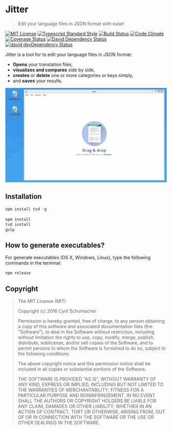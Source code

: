 # Jitter
> Edit your language files in JSON format with ease!

[![MIT License](http://img.shields.io/badge/license-MIT-blue.svg?style=flat)](LICENSE)
[![Typescript Standard Style](https://img.shields.io/badge/code%20style-standard-brightgreen.svg?style=flat)](https://github.com/Microsoft/TypeScript/wiki/Coding-guidelines)
[![Build Status](https://travis-ci.org/cyrilschumacher/Jitter.svg?branch=master)](https://travis-ci.org/cyrilschumacher/Jitter)
[![Code Climate](https://codeclimate.com/github/cyrilschumacher/Jitter/badges/gpa.svg)](https://codeclimate.com/github/cyrilschumacher/Jitter)
[![Coverage Status](https://coveralls.io/repos/github/cyrilschumacher/Jitter/badge.svg?branch=master)](https://coveralls.io/github/cyrilschumacher/Jitter?branch=master)
[![David Dependency Status](https://david-dm.org/cyrilschumacher/Jitter.svg)](https://david-dm.org/cyrilschumacher/Jitter)
[![david devDependency Status](https://david-dm.org/cyrilschumacher/Jitter/dev-status.svg)](https://david-dm.org/cyrilschumacher/Jitter#info=devDependencies)

Jitter is a tool for to edit your language files in JSON format:

* **Opens** your translation files,
* **visualizes and compares** side by side,
* **creates** or **delete** one or more categories or keys simply,
* and **saves** your results.

![Jitter](asset/preview.gif)

## Installation
```
npm install tsd -g

npm install
tsd install
gulp
```

## How to generate executables?
For generate executables (OS X, Windows, Linux), type the following commands in the terminal:

```
npm release
```

## Copyright

> The MIT License (MIT)
>
> Copyright (c) 2016 Cyril Schumacher
>
> Permission is hereby granted, free of charge, to any person obtaining a copy
> of this software and associated documentation files (the "Software"), to deal
> in the Software without restriction, including without limitation the rights
> to use, copy, modify, merge, publish, distribute, sublicense, and/or sell
> copies of the Software, and to permit persons to whom the Software is
> furnished to do so, subject to the following conditions:
>
> The above copyright notice and this permission notice shall be included in all
> copies or substantial portions of the Software.
>
> THE SOFTWARE IS PROVIDED "AS IS", WITHOUT WARRANTY OF ANY KIND, EXPRESS OR
> IMPLIED, INCLUDING BUT NOT LIMITED TO THE WARRANTIES OF MERCHANTABILITY,
> FITNESS FOR A PARTICULAR PURPOSE AND NONINFRINGEMENT. IN NO EVENT SHALL THE
> AUTHORS OR COPYRIGHT HOLDERS BE LIABLE FOR ANY CLAIM, DAMAGES OR OTHER
> LIABILITY, WHETHER IN AN ACTION OF CONTRACT, TORT OR OTHERWISE, ARISING FROM,
> OUT OF OR IN CONNECTION WITH THE SOFTWARE OR THE USE OR OTHER DEALINGS IN THE
> SOFTWARE.
